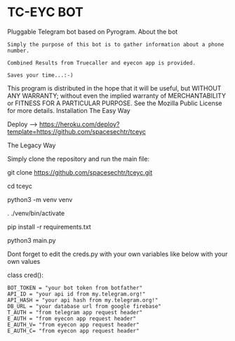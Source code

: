 # TC-EYC BOT
Pluggable Telegram bot based on Pyrogram.
About the bot

    Simply the purpose of this bot is to gather information about a phone number.

    Combined Results from Truecaller and eyecon app is provided.

    Saves your time...:-)

This program is distributed in the hope that it will be useful, but WITHOUT ANY WARRANTY; without even the implied warranty of MERCHANTABILITY or FITNESS FOR A PARTICULAR PURPOSE. See the Mozilla Public License for more details.
Installation
The Easy Way

Deploy --> https://heroku.com/deploy?template=https://github.com/spacesechtr/tceyc

The Legacy Way

Simply clone the repository and run the main file:

git clone https://github.com/spacesechtr/tceyc.git

cd tceyc

python3 -m venv venv

. ./venv/bin/activate

pip install -r requirements.txt

python3 main.py

Dont forget to edit the creds.py with your own variables like below with your own values

class cred():

    BOT_TOKEN = "your bot token from botfather"
    API_ID = "your api id from my.telegram.org!"       
    API_HASH = "your api hash from my.telegram.org!"   
    DB_URL = "your database url from google firebase"      
    T_AUTH = "from telegram app request header"     
    E_AUTH = "from eyecon app request header"     
    E_AUTH_V= "from eyecon app request header"    
    E_AUTH_C= "from eyecon app request header" 
    
